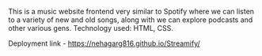 This is a music website frontend very similar to Spotify where we can listen to a variety of new and old songs, along with we can explore podcasts and other various gens. 
Technology used: HTML, CSS.

Deployment link - https://nehagarg816.github.io/Streamify/
